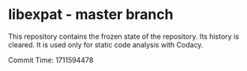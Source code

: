 # libexpat - master branch

This repository contains the frozen state of the repository.
Its history is cleared. It is used only for static code
analysis with Codacy.

Commit Time: 1711594478